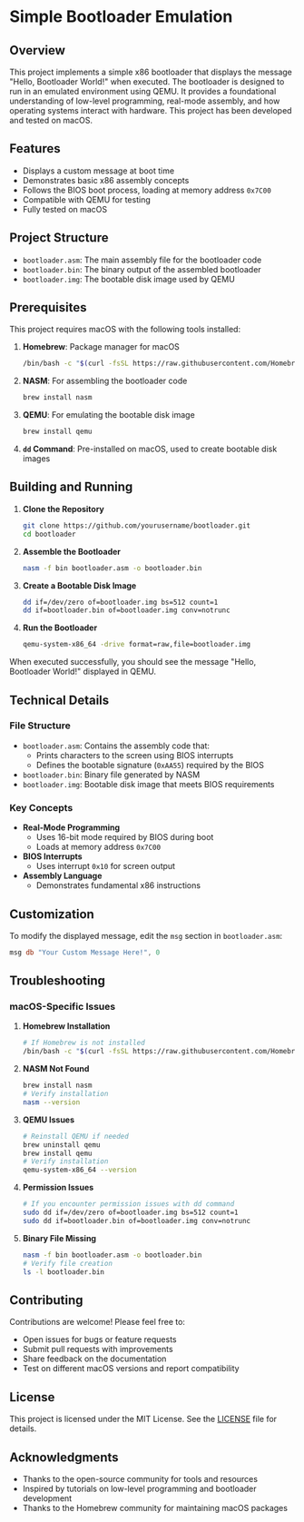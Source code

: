 # Simple Bootloader Emulation

## Overview

This project implements a simple x86 bootloader that displays the message "Hello, Bootloader World!" when executed. The bootloader is designed to run in an emulated environment using QEMU. It provides a foundational understanding of low-level programming, real-mode assembly, and how operating systems interact with hardware. This project has been developed and tested on macOS.

## Features

- Displays a custom message at boot time
- Demonstrates basic x86 assembly concepts
- Follows the BIOS boot process, loading at memory address `0x7C00`
- Compatible with QEMU for testing
- Fully tested on macOS

## Project Structure

- `bootloader.asm`: The main assembly file for the bootloader code
- `bootloader.bin`: The binary output of the assembled bootloader
- `bootloader.img`: The bootable disk image used by QEMU

## Prerequisites

This project requires macOS with the following tools installed:

1. **Homebrew**: Package manager for macOS
   ```bash
   /bin/bash -c "$(curl -fsSL https://raw.githubusercontent.com/Homebrew/install/HEAD/install.sh)"
   ```

2. **NASM**: For assembling the bootloader code
   ```bash
   brew install nasm
   ```

3. **QEMU**: For emulating the bootable disk image
   ```bash
   brew install qemu
   ```

4. **`dd` Command**: Pre-installed on macOS, used to create bootable disk images

## Building and Running

1. **Clone the Repository**
   ```bash
   git clone https://github.com/yourusername/bootloader.git
   cd bootloader
   ```

2. **Assemble the Bootloader**
   ```bash
   nasm -f bin bootloader.asm -o bootloader.bin
   ```

3. **Create a Bootable Disk Image**
   ```bash
   dd if=/dev/zero of=bootloader.img bs=512 count=1
   dd if=bootloader.bin of=bootloader.img conv=notrunc
   ```

4. **Run the Bootloader**
   ```bash
   qemu-system-x86_64 -drive format=raw,file=bootloader.img
   ```

When executed successfully, you should see the message "Hello, Bootloader World!" displayed in QEMU.

## Technical Details

### File Structure

- `bootloader.asm`: Contains the assembly code that:
  - Prints characters to the screen using BIOS interrupts
  - Defines the bootable signature (`0xAA55`) required by the BIOS
- `bootloader.bin`: Binary file generated by NASM
- `bootloader.img`: Bootable disk image that meets BIOS requirements

### Key Concepts

- **Real-Mode Programming**
  - Uses 16-bit mode required by BIOS during boot
  - Loads at memory address `0x7C00`
- **BIOS Interrupts**
  - Uses interrupt `0x10` for screen output
- **Assembly Language**
  - Demonstrates fundamental x86 instructions

## Customization

To modify the displayed message, edit the `msg` section in `bootloader.asm`:

```asm
msg db "Your Custom Message Here!", 0
```

## Troubleshooting

### macOS-Specific Issues

1. **Homebrew Installation**
   ```bash
   # If Homebrew is not installed
   /bin/bash -c "$(curl -fsSL https://raw.githubusercontent.com/Homebrew/install/HEAD/install.sh)"
   ```

2. **NASM Not Found**
   ```bash
   brew install nasm
   # Verify installation
   nasm --version
   ```

3. **QEMU Issues**
   ```bash
   # Reinstall QEMU if needed
   brew uninstall qemu
   brew install qemu
   # Verify installation
   qemu-system-x86_64 --version
   ```

4. **Permission Issues**
   ```bash
   # If you encounter permission issues with dd command
   sudo dd if=/dev/zero of=bootloader.img bs=512 count=1
   sudo dd if=bootloader.bin of=bootloader.img conv=notrunc
   ```

5. **Binary File Missing**
   ```bash
   nasm -f bin bootloader.asm -o bootloader.bin
   # Verify file creation
   ls -l bootloader.bin
   ```

## Contributing

Contributions are welcome! Please feel free to:

- Open issues for bugs or feature requests
- Submit pull requests with improvements
- Share feedback on the documentation
- Test on different macOS versions and report compatibility

## License

This project is licensed under the MIT License. See the [LICENSE](LICENSE) file for details.

## Acknowledgments

- Thanks to the open-source community for tools and resources
- Inspired by tutorials on low-level programming and bootloader development
- Thanks to the Homebrew community for maintaining macOS packages
